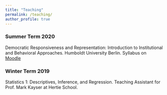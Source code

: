 ```yaml
---
title: "Teaching"
permalink: /teaching/
author_profile: true
---
```


### Summer Term 2020

Democratic Responsiveness and Representation: Introduction to Institutional and Behavioral Approaches. Humboldt University Berlin. Syllabus on [Moodle](https://moodle.hu-berlin.de/course/view.php?id=93605)

### Winter Term 2019

Statistics 1: Descriptives, Inference, and Regression. Teaching Assistant for Prof. Mark Kayser at Hertie School.